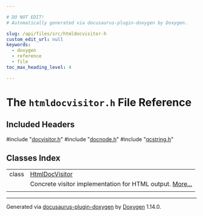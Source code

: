 ```yaml
---

# DO NOT EDIT!
# Automatically generated via docusaurus-plugin-doxygen by Doxygen.

slug: /api/files/src/htmldocvisitor-h
custom_edit_url: null
keywords:
  - doxygen
  - reference
  - file
toc_max_heading_level: 4

---
```


<div class="doxyPage">

# The `htmldocvisitor.h` File Reference



## Included Headers

<div class="doxyIncludesList">#include "<a href="/web-doxygen/docs/api/files/src/docvisitor-h">docvisitor.h</a>"
#include "<a href="/web-doxygen/docs/api/files/src/docnode-h">docnode.h</a>"
#include "<a href="/web-doxygen/docs/api/files/src/qcstring-h">qcstring.h</a>"
</div>

## Classes Index

<table class="doxyMembersIndex">

<tr class="doxyMemberIndexItem">
<td class="doxyMemberIndexItemType" align="left" valign="top">class</td>
<td class="doxyMemberIndexItemName" align="left" valign="top"><a href="/web-doxygen/docs/api/classes/htmldocvisitor">HtmlDocVisitor</a></td>
</tr>
<tr class="doxyMemberIndexDescription">
<td class="doxyMemberIndexDescriptionLeft"></td>
<td class="doxyMemberIndexDescriptionRight">
Concrete visitor implementation for HTML output. <a href="/web-doxygen/docs/api/classes/htmldocvisitor/#details">More...</a>
</td>
</tr>
<tr class="doxyMemberIndexSeparator">
<td class="doxyMemberIndexSeparator" colspan="2"></td>
</tr>

</table>


<hr/>

<p class="doxyGeneratedBy">Generated via <a href="https://github.com/xpack/docusaurus-plugin-doxygen">docusaurus-plugin-doxygen</a> by <a href="https://www.doxygen.nl">Doxygen</a> 1.14.0.</p>

</div>
